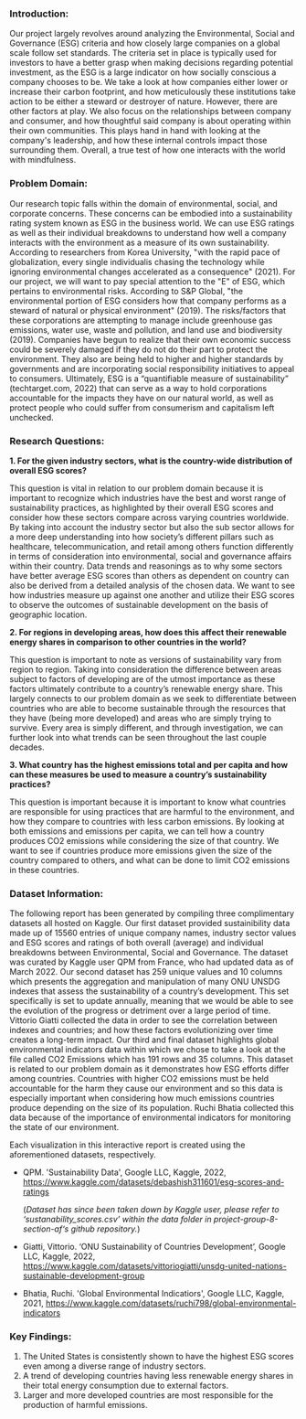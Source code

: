 ### **Introduction:** 

Our project largely revolves around analyzing the Environmental, Social and Governance (ESG) criteria and how closely large companies on a global scale follow set standards. The criteria set in place is typically used for investors to have a better grasp when making decisions regarding potential investment, as the ESG is a large indicator on how socially conscious a company chooses to be. We take a look at how companies either lower or increase their carbon footprint, and how meticulously these institutions take action to be either a steward or destroyer of nature. However, there are other factors at play. We also focus on the relationships between company and consumer, and how thoughtful said company is about operating within their own communities. This plays hand in hand with looking at the company's leadership, and how these internal controls impact those surrounding them. Overall, a true test of how one interacts with the world with mindfulness.

### **Problem Domain:** 

Our research topic falls within the domain of environmental, social, and corporate concerns. These concerns can be embodied into a sustainability rating system known as ESG in the business world. We can use ESG ratings as well as their individual breakdowns to understand how well a company interacts with the environment as a measure of its own sustainability. According to researchers from Korea University, "with the rapid pace of globalization, every single individualis chasing the technology while ignoring environmental changes accelerated as a consequence" (2021). For our project, we will want to pay special attention to the "E" of ESG, which pertains to environmental risks. According to S&P Global, "the environmental portion of ESG considers how that company performs as a steward of natural or physical environment" (2019). The risks/factors that these corporations are attempting to manage include greenhouse gas emissions, water use, waste and pollution, and land use and biodiversity (2019). Companies have begun to realize that their own economic success could be severely damaged if they do not do their part to protect the environment. They also are being held to higher and higher standards by governments and are incorporating social responsibility initiatives to appeal to consumers. Ultimately, ESG is a “quantifiable measure of sustainability” (techtarget.com, 2022) that can serve as a way to hold corporations accountable for the impacts they have on our natural world, as well as protect people who could suffer from consumerism and capitalism left unchecked.

### **Research Questions:**

**1. For the given industry sectors, what is the country-wide distribution of overall ESG scores?**

This question is vital in relation to our problem domain because it is important to recognize which industries have the best and worst range of sustainability practices, as highlighted by their overall ESG scores and consider how these sectors compare across varying countries worldwide. By taking into account the industry sector but also the sub sector allows for a more deep understanding into how society’s different pillars such as healthcare, telecommunication, and retail among others function differently in terms of consideration into environmental, social and governance affairs within their country. Data trends and reasonings as to why some sectors have better average ESG scores than others as dependent on country can also be derived from a detailed analysis of the chosen data. We want to see how industries measure up against one another and utilize their ESG scores to observe the outcomes of sustainable development on the basis of geographic location. 

**2. For regions in developing areas, how does this affect their renewable energy shares in comparison to other countries in the world?**

This question is important to note as versions of sustainability vary from region to region. Taking into consideration the difference between areas subject to factors of developing are of the utmost importance as these factors ultimately contribute to a country’s renewable energy share. This largely connects to our problem domain as we seek to differentiate between countries who are able to become sustainable through the resources that they have (being more developed) and areas who are simply trying to survive. Every area is simply different, and through investigation, we can further look into what trends can be seen throughout the last couple decades.

**3. What country has the highest emissions total and per capita and how can these measures be used to measure a country’s sustainability practices?**

This question is important because it is important to know what countries are responsible for using practices that are harmful to the environment, and how they compare to countries with less carbon emissions. By looking at both emissions and emissions per capita, we can tell how a country produces CO2 emissions while considering the size of that country. We want to see if countries produce more emissions given the size of the country compared to others, and what can be done to limit CO2 emissions in these countries.


### **Dataset Information:**

The following report has been generated by compiling three complimentary datasets all hosted on Kaggle. Our first dataset provided sustainibility data made up of 15560 entries of unique company names, industry sector values and ESG scores and ratings of both overall (average) and individual breakdowns between Environmental, Social and Governance. The dataset was curated by Kaggle user QPM from France, who had updated data as of March 2022. Our second dataset has 259 unique values and 10 columns which presents the aggregation and manipulation of many ONU UNSDG indexes that assess the sustainability of a country’s development. This set specifically is set to update annually, meaning that we would be able to see the evolution of the progress or detriment over a large period of time. Vittorio Giatti collected the data in order to see the correlation between indexes and countries; and how these factors evolutionizing over time creates a long-term impact. Our third and final dataset highlights global environmental indicators data within which we chose to take a look at the file called CO2 Emissions which has 191 rows and 35 columns. This dataset is related to our problem domain as it demonstrates how ESG efforts differ among countries. Countries with higher CO2 emissions must be held accountable for the harm they cause our environment and so this data is especially important when considering how much emissions countries produce depending on the size of its population. Ruchi Bhatia collected this data because of the importance of environmental indicators for monitoring the state of our environment.

Each visualization in this interactive report is created using the aforementioned datasets, respectively.

- QPM. 'Sustainability Data', Google LLC, Kaggle, 2022, https://www.kaggle.com/datasets/debashish311601/esg-scores-and-ratings

  (*Dataset has since been taken down by Kaggle user, please refer to ‘sustanability_scores.csv’   within the data folder in project-group-8-section-af‘s github repository.*)

- Giatti, Vittorio. ‘ONU Sustainability of Countries Development’, Google LLC, Kaggle, 2022, https://www.kaggle.com/datasets/vittoriogiatti/unsdg-united-nations-sustainable-development-group

- Bhatia, Ruchi. 'Global Environmental Indicatiors', Google LLC, Kaggle, 2021, https://www.kaggle.com/datasets/ruchi798/global-environmental-indicators

### **Key Findings:**

1. The United States is consistently shown to have the highest ESG scores even among a diverse range of industry sectors.
2. A trend of developing countries having less renewable energy shares in their total energy consumption due to external factors.
3. Larger and more developed countries are most responsible for the production of harmful emissions.

